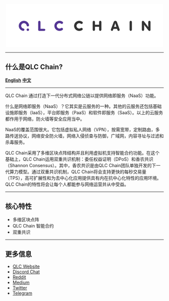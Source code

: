 <div align="center">
    <img src="logo.png" alt="Logo" width='auto' height='auto'/>
</div>

---
## 什么是QLC Chain?

**[English](README.md)** **[中文](README_CN.md)**

---

QLC Chain 通过打造下一代分布式网络公链以提供网络即服务（NaaS）功能。

什么是网络即服务（NaaS）？它其实是云服务的一种。其他的云服务还包括基础设施即服务（IaaS），平台即服务（PaaS）和软件即服务（SaaS）。以上的云服务都作用于网络，防火墙等安全应用当中。

NaaS的覆盖范围很大。它包括虚拟私人网络（VPN），按需宽带，定制路由，多路传送协议，网络安全防火墙，网络入侵侦查与防御，广域网，内容寻址与过滤和杀毒服务。

QLC Chain采用了多维区块点阵结构并且利用虚拟机支持智能合约功能。在这个基础上，QLC Chain运用双重共识机制：委任权益证明（DPoS）和香农共识（Shannon Consensus）。其中，香农共识是由QLC Chain团队单独开发的下一代算力模型。通过双重共识机制，QLC Chain将会支持更快的每秒交易量（TPS），高可扩展性和为去中心化应用提供具有内在抗中心化特性的应用环境。QLC Chain的特性将会让每个人都能参与网络运营并从中受益。

---

## 核心特性

* 多维区块点阵 
* QLC Chain 智能合约 
* 双重共识

___

## 更多信息

* [QLC Website](https://qlcchain.org)
* [Discord Chat](https://discord.gg/JnCnhjr)
* [Reddit](https://www.reddit.com/r/Qlink/)
* [Medium](https://medium.com/qlc-chain)
* [Twitter](https://twitter.com/QLCchain)
* [Telegram](https://t.me/qlinkmobile)
